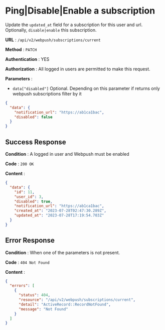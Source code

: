 <!-- Copyright (c) 2014 - 2023 UNICEF. All rights reserved. -->

# Ping|Disable|Enable a subscription

Update the `updated_at` field for a subscription for this user and url. Optionally, `disable|enable` this subscription.

**URL** : `/api/v2/webpush/subscriptions/current`

**Method** : `PATCH`

**Authentication** : YES

**Authorization** : All logged in users are permitted to make this request.

**Parameters** :

* `data["disabled"]` Optional. Depending on this parameter if returns only webpush subscriptions filter by it

```json
{
  "data": {
    "notification_url": "https://ab1ca1bac",
    "disabled": false
  }
}
```

## Success Response

**Condition** : A logged in user and Webpush must be enabled

**Code** : `200 OK`

**Content** :

```json
{
  "data": {
    "id": 11,
    "user_id": 3,
    "disabled": true,
    "notification_url": "https://ab1ca1bac",
    "created_at": "2023-07-28T02:47:30.289Z",
    "updated_at": "2023-07-28T17:19:54.703Z"
  }
}
```
## Error Response

**Condition** : When one of the parameters is not present.

**Code** : `404 Not Found`

**Content** :

```json
{
  "errors": [
    {
      "status": 404,
      "resource": "/api/v2/webpush/subscriptions/current",
      "detail": "ActiveRecord::RecordNotFound",
      "message": "Not Found"
    }
  ]
}
```
